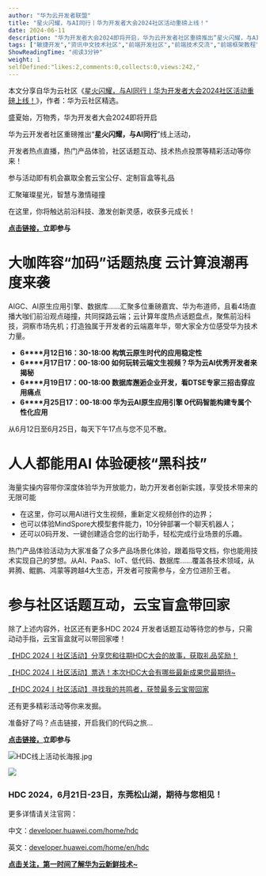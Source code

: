 ```yaml
---
author: "华为云开发者联盟"
title: "星火闪耀，与AI同行丨华为开发者大会2024社区活动重磅上线！"
date: 2024-06-11
description: "华为开发者大会2024即将开启，华为云开发者社区重磅推出“星火闪耀，与AI同行”线上活动，开发者热点直播，热门产品体验，社区话题互动、技术热点投票等精彩活动等你来！"
tags: ["敏捷开发","资讯中文技术社区","前端开发社区","前端技术交流","前端框架教程","JavaScript 学习资源","CSS 技巧与最佳实践","HTML5 最新动态","前端工程师职业发展","开源前端项目","前端技术趋势"]
ShowReadingTime: "阅读3分钟"
weight: 1
selfDefined:"likes:2,comments:0,collects:0,views:242,"
---
```

本文分享自华为云社区《[星火闪耀，与AI同行丨华为开发者大会2024社区活动重磅上线！](https://link.juejin.cn?target=https%3A%2F%2Fbbs.huaweicloud.com%2Fblogs%2F428820%3Futm_source%3Djuejin%26utm_medium%3Dbbs-ex%26utm_campaign%3Dother%26utm_content%3Dcontent "https://bbs.huaweicloud.com/blogs/428820?utm_source=juejin&utm_medium=bbs-ex&utm_campaign=other&utm_content=content")》，作者：华为云社区精选。

盛夏始，万物秀，华为开发者大会2024即将开启

华为云开发者社区重磅推出“**星火闪耀，与AI同行**”线上活动，

开发者热点直播，热门产品体验，社区话题互动、技术热点投票等精彩活动等你来！

参与活动即有机会赢取全套云宝公仔、定制盲盒等礼品

汇聚璀璨星光，智慧与激情碰撞

在这里，你将触达前沿科技、激发创新灵感，收获多元成长！

**[点击链接，](https://link.juejin.cn?target=https%3A%2F%2Fdeveloper.huaweicloud.com%2Factivity%2Fhdc2024.html "https://developer.huaweicloud.com/activity/hdc2024.html")立即参与**

大咖阵容“加码”话题热度 云计算浪潮再度来袭
======================

AIGC、AI原生应用引擎、数据库……汇聚多位重磅嘉宾、华为布道师，且看4场直播大咖们前沿观点碰撞，共同探路云端；云计算年度热点话题盘点，聚焦前沿科技，洞察市场先机；打造独属于开发者的云端嘉年华，带大家全方位感受华为技术力量。

*   **6\*\*\*\*月12日16：30-18:00 构筑云原生时代的应用稳定性**
*   **6\*\*\*\*月17日17：00-18:00 如何玩转云端文生视频？华为云AI优秀开发者来揭秘**
*   **6\*\*\*\*月19日17：00-18:00 数据库邂逅企业开发，看DTSE专家三招击穿应用痛点**
*   **6\*\*\*\*月25日17：00-18:00 华为云AI原生应用引擎 0代码智能构建专属个性化应用**

从6月12日至6月25日，每天下午17点与您不见不散。

人人都能用AI 体验硬核“黑科技”
=================

海量实操内容带你深度体验华为开放能力，助力开发者创新实践，享受技术带来的无限可能

*   在这里，你可以用AI进行文生视频，重新定义视频创作的边界；
*   也可以体验MindSpore大模型套件能力，10分钟部署一个聊天机器人；
*   还可以0码开发、一键创建适合您的出行助手，轻松完成行业场景的乐趣。

热门产品体验活动为大家准备了众多产品场景化体验，跟着指导文档，你也能用技术实现自己的梦想。从AI、PaaS、IoT、低代码、数据库……覆盖各技术领域，从昇腾、鲲鹏、鸿蒙等跨越4大生态，开发者可按需参与，全方位进阶王者。

参与社区话题互动，云宝盲盒带回家
================

除了上述内容外，社区还有更多HDC 2024 开发者话题互动等待您的参与，只需动动手指，云宝盲盒就可以带回家喽！

[【HDC 2024丨社区活动】分享您和往期HDC大会的故事，获取礼品奖励！](https://link.juejin.cn?target=https%3A%2F%2Fbbs.huaweicloud.com%2Fforum%2Fthread-02106150974125425006-1-1.html "https://bbs.huaweicloud.com/forum/thread-02106150974125425006-1-1.html")

[【HDC 2024丨社区活动】票选！本次HDC大会有哪些最新成果您最期待~](https://link.juejin.cn?target=https%3A%2F%2Fbbs.huaweicloud.com%2Fforum%2Fthread-0213150975595422008-1-1.html "https://bbs.huaweicloud.com/forum/thread-0213150975595422008-1-1.html")

[【HDC 2024丨社区活动】寻找我的共鸣者，获赞最多云宝带回家](https://link.juejin.cn?target=https%3A%2F%2Fbbs.huaweicloud.com%2Fforum%2Fthread-02127150975819227011-1-1.html "https://bbs.huaweicloud.com/forum/thread-02127150975819227011-1-1.html")

还有更多精彩活动等你来发掘。

准备好了吗？点击链接，开启我们的代码之旅…

**[点击链接，](https://link.juejin.cn?target=https%3A%2F%2Fdeveloper.huaweicloud.com%2Factivity%2Fhdc2024.html "https://developer.huaweicloud.com/activity/hdc2024.html")立即参与**

![HDC线上活动长海报.jpg](/images/jueJin/93f8cfb31c96455.png)

![](/images/jueJin/dfb70cf16a96471.png)​

### HDC 2024，6月21日-23日，东莞松山湖，期待与您相见！

更多详情请关注官网：

中文：[developer.huawei.com/home/hdc](https://link.juejin.cn?target=https%3A%2F%2Fdeveloper.huawei.com%2Fhome%2Fhdc "https://developer.huawei.com/home/hdc")

英文：[developer.huawei.com/home/en/hdc](https://link.juejin.cn?target=https%3A%2F%2Fdeveloper.huawei.com%2Fhome%2Fen%2Fhdc "https://developer.huawei.com/home/en/hdc")

[**点击关注，第一时间了解华为云新鲜技术~**](https://link.juejin.cn?target=https%3A%2F%2Fbbs.huaweicloud.com%2Fblogs%3Futm_source%3Djuejin%26utm_medium%3Dbbs-ex%26utm_campaign%3Dother%26utm_content%3Dcontent "https://bbs.huaweicloud.com/blogs?utm_source=juejin&utm_medium=bbs-ex&utm_campaign=other&utm_content=content")